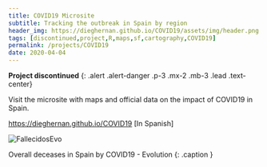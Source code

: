 ```yaml
---
title: COVID19 Microsite
subtitle: Tracking the outbreak in Spain by region
header_img: https://dieghernan.github.io/COVID19/assets/img/header.png
tags: [discontinued,project,R,maps,sf,cartography,COVID19]
permalink: /projects/COVID19
date: 2020-04-04
---
```


<i class="fas fa-skull-crossbones"></i> **Project discontinued**
{: .alert .alert-danger .p-3 .mx-2 .mb-3 .lead .text-center}

Visit the microsite with maps and official data on the impact of COVID19 in Spain. 

<https://dieghernan.github.io/COVID19>
[In Spanish]

![FallecidosEvo](https://dieghernan.github.io/COVID19/assets/Fallecidos.gif)

Overall deceases in Spain by COVID19 - Evolution
{: .caption }
